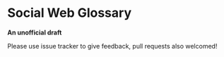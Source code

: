 # Social Web Glossary

**An unofficial draft**

Please use issue tracker to give feedback, pull requests also welcomed!
